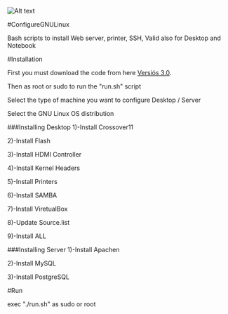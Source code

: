 ![Alt text](http://www.leobravo.cl/wp-content/uploads/2015/01/ConfigureGNULinux.png "Configure GNU Linux 3.0")

#ConfigureGNULinux

Bash scripts to install Web server, printer, SSH, Valid also for Desktop and Notebook

#Installation

First you must download the code from here [Versiós 3.0](https://github.com/l30bravo/ConfigureGNULinux/archive/master.zip).

Then as root or sudo to run the "run.sh" script

Select the type of machine you want to configure Desktop / Server

Select the GNU Linux OS distribution

###Installing Desktop
1)-Install Crossover11

2)-Install Flash

3)-Install HDMI Controller

4)-Install Kernel Headers

5)-Install Printers

6)-Install SAMBA

7)-Install ViretualBox

8)-Update Source.list

9)-Install ALL


###Installing Server
1)-Install Apachen

2)-Install MySQL

3)-Install PostgreSQL


#Run

exec "./run.sh" as sudo or root
